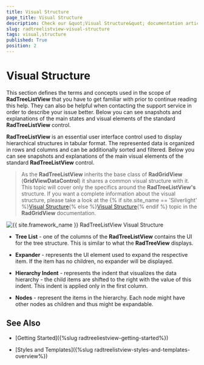 ```yaml
---
title: Visual Structure
page_title: Visual Structure
description: Check our &quot;Visual Structure&quot; documentation article for the RadTreeListView {{ site.framework_name }} control.
slug: radtreelistview-visual-structure
tags: visual,structure
published: True
position: 2
---
```


# Visual Structure

This section defines the terms and concepts used in the scope of __RadTreeListView__ that you have to get familiar with prior to continue reading this help. They can also be helpful when contacting the support service in order to describe your issue better. Below you can see snapshots and explanations of the main states and visual elements of the standard __RadTreeListView__ control.

__RadTreeListView__ is an essential user interface control used to display hierarchical structures in tabular format. The represented data is organized in rows and columns and can be additionally sorted and filtered. Below you can see snapshots and explanations of the main visual elements of the standard __RadTreeListView__ control.

>As the __RadTreeListView__ inherits the base class of __RadGridView__ (__GridViewDataControl__) it shares a common visual structure with it. This topic will cover only the specifics around the __RadTreeListView's__ structure. If you want a complete information about  the visual structure, please take a look at the {% if site.site_name == 'Silverlight' %}[Visual Structure](http://www.telerik.com/help/silverlight/gridview-visual-structure.html){% else %}[Visual Structure](http://www.telerik.com/help/wpf/gridview-visual-structure.html){% endif %} topic in the __RadGridView__ documentation.

![{{ site.framework_name }} RadTreeListView Visual Structure](images/RadTreeListView_VisualStructure_01.png)

* __Tree List__ - one of the columns of the __RadTreeListView__ contains the UI for the tree structure. This is similar to what the __RadTreeView__ displays.

* __Expander__ - represents the UI element used to expand the respective item. If the item has no children, no expander will be displayed.

* __Hierarchy Indent__ - represents the indent that visualizes the data hierarchy - the child items are shifted to the right with the value of this indent. This indent is applied only in the first column.

* __Nodes__ - represent the items in the hierarchy. Each node might have other nodes as children and thus might be expandable.

## See Also

 * [Getting Started]({%slug radtreeliestview-getting-started%})

 * [Styles and Templates]({%slug radtreelistview-styles-and-templates-overview%})
